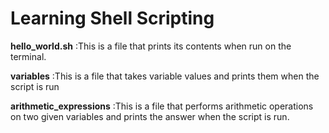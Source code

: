 # Learning Shell Scripting

**hello_world.sh**
:This is a file that prints its contents when run on the terminal.

**variables**
:This is a file that takes variable values and prints them when the script is run

**arithmetic_expressions**
:This is a file that performs arithmetic operations on two given variables and prints the answer when the script is run.
